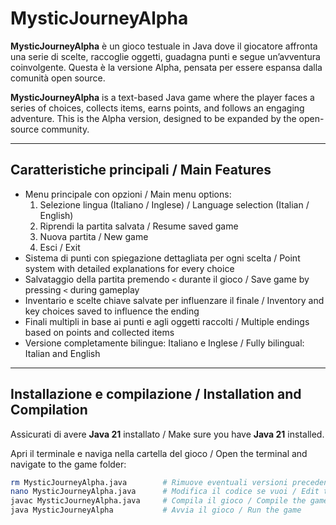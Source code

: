 # MysticJourneyAlpha

**MysticJourneyAlpha** è un gioco testuale in Java dove il giocatore affronta una serie di scelte, raccoglie oggetti, guadagna punti e segue un’avventura coinvolgente. Questa è la versione Alpha, pensata per essere espansa dalla comunità open source.

**MysticJourneyAlpha** is a text-based Java game where the player faces a series of choices, collects items, earns points, and follows an engaging adventure. This is the Alpha version, designed to be expanded by the open-source community.

---

## Caratteristiche principali / Main Features
- Menu principale con opzioni / Main menu options:
  1. Selezione lingua (Italiano / Inglese) / Language selection (Italian / English)
  2. Riprendi la partita salvata / Resume saved game
  3. Nuova partita / New game
  4. Esci / Exit
- Sistema di punti con spiegazione dettagliata per ogni scelta / Point system with detailed explanations for every choice
- Salvataggio della partita premendo `<` durante il gioco / Save game by pressing `<` during gameplay
- Inventario e scelte chiave salvate per influenzare il finale / Inventory and key choices saved to influence the ending
- Finali multipli in base ai punti e agli oggetti raccolti / Multiple endings based on points and collected items
- Versione completamente bilingue: Italiano e Inglese / Fully bilingual: Italian and English

---

## Installazione e compilazione / Installation and Compilation
Assicurati di avere **Java 21** installato / Make sure you have **Java 21** installed.

Apri il terminale e naviga nella cartella del gioco / Open the terminal and navigate to the game folder:

```bash
rm MysticJourneyAlpha.java        # Rimuove eventuali versioni precedenti / Remove any previous versions
nano MysticJourneyAlpha.java      # Modifica il codice se vuoi / Edit the code if you want
javac MysticJourneyAlpha.java     # Compila il gioco / Compile the game
java MysticJourneyAlpha           # Avvia il gioco / Run the game
